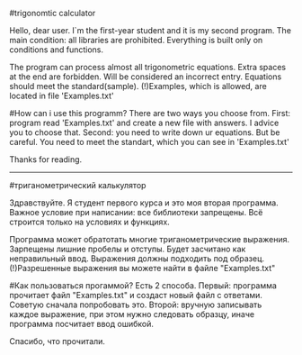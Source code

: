 #trigonomtic calculator

Hello, dear user.
I`m the first-year student and it is my second program.
The main condition: all libraries are prohibited. Everything is built only on conditions and functions.

The program can process almost all trigonometric equations.
Extra spaces at the end are forbidden. Will be considered an incorrect entry.
Equations should meet the standard(sample).
(!)Examples, which is allowed, are located in file 'Examples.txt'

#How can i use this programm?
There are two ways you choose from.
First: program read 'Examples.txt' and create a new file with answers. I advice you to choose that.
Second: you need to write down ur equations. But be careful. You need to meet the standart, which you can see in 'Examples.txt'

Thanks for reading.

---------------------------------------------------------------
#триганометрический калькулятор

Здравствуйте.
Я студент первого курса и это моя вторая программа.
Важное условие при написании: все библиотеки запрещены. Всё строится только на условиях и функциях.

Программа может обратотать многие триганометрические выражения.
Зарпещены лишние пробелы и отступы. Будет засчитано как неправильный ввод.
Выражения должны подходить под образец.
(!)Разрешенные выражения вы можете найти в файле "Examples.txt"

#Как пользоваться прогаммой?
Есть 2 способа.
Первый: программа прочитает файл "Examples.txt" и создаст новый файл с ответами. Советую сначала попробовать это.
Второй: вручную записывать каждое выражение, при этом нужно следовать образцу, иначе программа посчитает ввод ошибкой.

Спасибо, что прочитали.